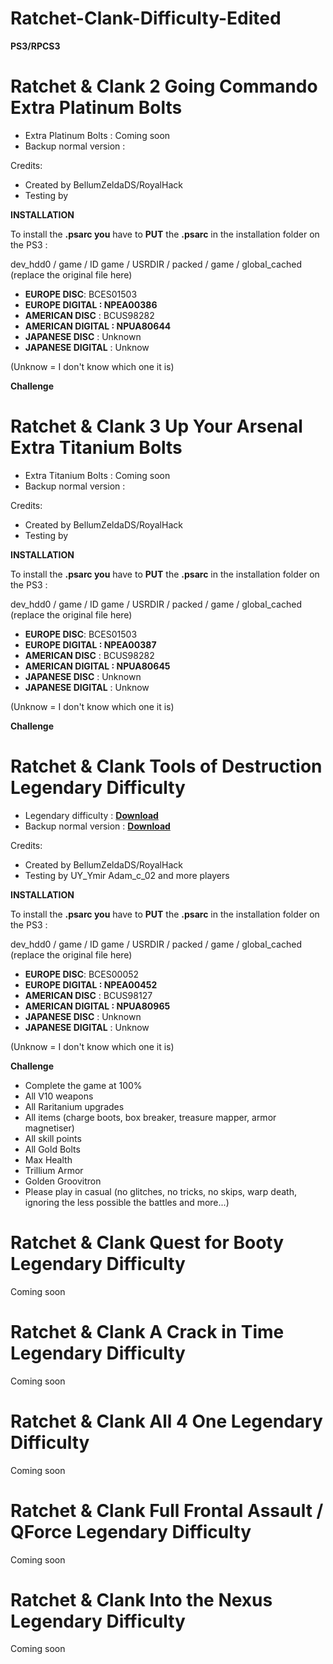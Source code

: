 # Ratchet-Clank-Difficulty-Edited

**PS3/RPCS3**

# Ratchet & Clank 2 Going Commando Extra Platinum Bolts

- Extra Platinum Bolts : Coming soon
- Backup normal version :

Credits:
- Created by BellumZeldaDS/RoyalHack
- Testing by

**INSTALLATION**

To install the **.psarc you** have to **PUT** the **.psarc** in the installation folder on the PS3 :

dev_hdd0 / game / ID game / USRDIR / packed / game / global_cached (replace the original file here)

- **EUROPE DISC**: BCES01503
- **EUROPE DIGITAL : NPEA00386**
- **AMERICAN DISC** : BCUS98282
- **AMERICAN DIGITAL : NPUA80644**
- **JAPANESE DISC** : Unknown
- **JAPANESE DIGITAL** : Unknow

(Unknow = I don't know which one it is)

**Challenge**

# Ratchet & Clank 3 Up Your Arsenal Extra Titanium Bolts

- Extra Titanium Bolts : Coming soon
- Backup normal version :

Credits:
- Created by BellumZeldaDS/RoyalHack
- Testing by

**INSTALLATION**

To install the **.psarc you** have to **PUT** the **.psarc** in the installation folder on the PS3 :

dev_hdd0 / game / ID game / USRDIR / packed / game / global_cached (replace the original file here)

- **EUROPE DISC**: BCES01503
- **EUROPE DIGITAL : NPEA00387**
- **AMERICAN DISC** : BCUS98282
- **AMERICAN DIGITAL : NPUA80645**
- **JAPANESE DISC** : Unknown
- **JAPANESE DIGITAL** : Unknow

(Unknow = I don't know which one it is)

**Challenge**

# Ratchet & Clank Tools of Destruction Legendary Difficulty

- Legendary difficulty : **[Download](https://www.mediafire.com/file/060bqndvl028j6g/global_cached.psarc/file)**
- Backup normal version : **[Download](https://www.mediafire.com/file/q5ulct5qccl8uc3/global_cached.psarc/file)**

Credits:
- Created by BellumZeldaDS/RoyalHack
- Testing by UY_Ymir Adam_c_02 and more players

**INSTALLATION**

To install the **.psarc you** have to **PUT** the **.psarc** in the installation folder on the PS3 :

dev_hdd0 / game / ID game / USRDIR / packed / game / global_cached (replace the original file here)

- **EUROPE DISC**: BCES00052
- **EUROPE DIGITAL : NPEA00452**
- **AMERICAN DISC** : BCUS98127
- **AMERICAN DIGITAL : NPUA80965**
- **JAPANESE DISC** : Unknown
- **JAPANESE DIGITAL** : Unknow

(Unknow = I don't know which one it is)

**Challenge**
- Complete the game at 100%
- All V10 weapons
- All Raritanium upgrades
- All items (charge boots, box breaker, treasure mapper, armor magnetiser)
- All skill points
- All Gold Bolts
- Max Health
- Trillium Armor
- Golden Groovitron
- Please play in casual (no glitches, no tricks, no skips, warp death, ignoring the less possible the battles and more...)

# Ratchet & Clank Quest for Booty Legendary Difficulty

Coming soon

# Ratchet & Clank A Crack in Time Legendary Difficulty

Coming soon

# Ratchet & Clank All 4 One Legendary Difficulty

Coming soon

# Ratchet & Clank Full Frontal Assault / QForce Legendary Difficulty

Coming soon

# Ratchet & Clank Into the Nexus Legendary Difficulty

Coming soon

